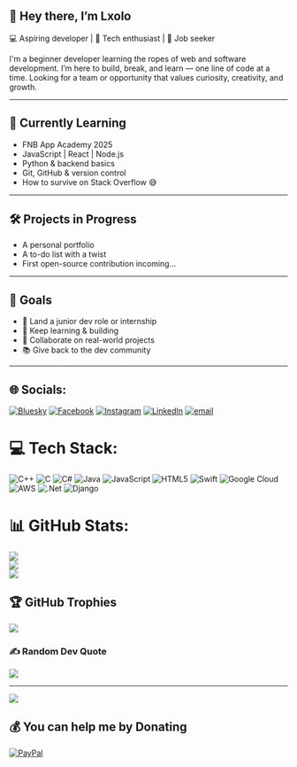 ## 👋 Hey there, I’m Lxolo

💻 Aspiring developer | 🚀 Tech enthusiast | 🎯 Job seeker

I'm a beginner developer learning the ropes of web and software development. I’m here to build, break, and learn — one line of code at a time. Looking for a team or opportunity that values curiosity, creativity, and growth.

---

## 🌱 Currently Learning
- FNB App Academy 2025
- JavaScript | React | Node.js
- Python & backend basics
- Git, GitHub & version control
- How to survive on Stack Overflow 😅

---

## 🛠️ Projects in Progress
- A personal portfolio 
- A to-do list with a twist
- First open-source contribution incoming...

---

## 📌 Goals
- 🔎 Land a junior dev role or internship
- 🧠 Keep learning & building
- 🤝 Collaborate on real-world projects
- 📚 Give back to the dev community

---


## 🌐 Socials:
[![Bluesky](https://img.shields.io/badge/bluesky-0285FF?style=for-the-badge&logo=bluesky&logoColor=%23FFFFFF)](https://bsky.app/profile/041boyzin.bsky.social) [![Facebook](https://img.shields.io/badge/Facebook-%231877F2.svg?logo=Facebook&logoColor=white)](https://facebook.com/LuxoloJanuary) [![Instagram](https://img.shields.io/badge/Instagram-%23E4405F.svg?logo=Instagram&logoColor=white)](https://instagram.com/luxolojanuary) [![LinkedIn](https://img.shields.io/badge/LinkedIn-%230077B5.svg?logo=linkedin&logoColor=white)](https://linkedin.com/in/luxolo-january) [![email](https://img.shields.io/badge/Email-D14836?logo=gmail&logoColor=white)](mailto:luxolojanuary07@gmail.com) 

# 💻 Tech Stack:
![C++](https://img.shields.io/badge/c++-%2300599C.svg?style=for-the-badge&logo=c%2B%2B&logoColor=white) ![C](https://img.shields.io/badge/c-%2300599C.svg?style=for-the-badge&logo=c&logoColor=white) ![C#](https://img.shields.io/badge/c%23-%23239120.svg?style=for-the-badge&logo=csharp&logoColor=white) ![Java](https://img.shields.io/badge/java-%23ED8B00.svg?style=for-the-badge&logo=openjdk&logoColor=white) ![JavaScript](https://img.shields.io/badge/javascript-%23323330.svg?style=for-the-badge&logo=javascript&logoColor=%23F7DF1E) ![HTML5](https://img.shields.io/badge/html5-%23E34F26.svg?style=for-the-badge&logo=html5&logoColor=white) ![Swift](https://img.shields.io/badge/swift-F54A2A?style=for-the-badge&logo=swift&logoColor=white) ![Google Cloud](https://img.shields.io/badge/GoogleCloud-%234285F4.svg?style=for-the-badge&logo=google-cloud&logoColor=white) ![AWS](https://img.shields.io/badge/AWS-%23FF9900.svg?style=for-the-badge&logo=amazon-aws&logoColor=white) ![.Net](https://img.shields.io/badge/.NET-5C2D91?style=for-the-badge&logo=.net&logoColor=white) ![Django](https://img.shields.io/badge/django-%23092E20.svg?style=for-the-badge&logo=django&logoColor=white)
# 📊 GitHub Stats:
![](https://github-readme-stats.vercel.app/api?username=luxolojanuary28&theme=merko&hide_border=false&include_all_commits=false&count_private=false)<br/>
![](https://nirzak-streak-stats.vercel.app/?user=luxolojanuary28&theme=merko&hide_border=false)<br/>
![](https://github-readme-stats.vercel.app/api/top-langs/?username=luxolojanuary28&theme=merko&hide_border=false&include_all_commits=false&count_private=false&layout=compact)

## 🏆 GitHub Trophies
![](https://github-profile-trophy.vercel.app/?username=luxolojanuary28&theme=merko&no-frame=false&no-bg=false&margin-w=4)

### ✍️ Random Dev Quote
![](https://quotes-github-readme.vercel.app/api?type=vetical&theme=merko)

---
[![](https://visitcount.itsvg.in/api?id=luxolojanuary28&icon=0&color=0)](https://visitcount.itsvg.in)

  ## 💰 You can help me by Donating
  [![PayPal](https://img.shields.io/badge/PayPal-00457C?style=for-the-badge&logo=paypal&logoColor=white)](https://paypal.me/luxoloj) 
  
  
<!-- Proudly created with GPRM ( https://gprm.itsvg.in ) -->
